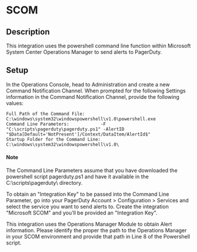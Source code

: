 # SCOM

## Description
This integration uses the powershell command line function within Microsoft System Center Operations Manager to send alerts to PagerDuty.

## Setup
In the Operations Console, head to Administration and create a new Command Notification Channel. When prompted for the following Settings information in the Command Notification Channel, provide the following values:

	Full Path of the Command File:			C:\windows\system32\windowspowershell\v1.0\powershell.exe
	Command Line Parameters:			-F "C:\scripts\pagerduty\pagerduty.ps1" -AlertID "$Data[Default='NotPresent']/Context/DataItem/AlertId$"
	Startup Folder for the Command Line:		C:\windows\system32\windowspowershell\v1.0\

#### Note
The Command Line Parameters assume that you have downloaded the powershell script pagerduty.ps1 and have it available in the C:\scripts\pagerduty\ directory.

To obtain an "Integration Key" to be passed into the Command Line Parameter, go into your PagerDuty Account > Configuration > Services and select the service you want to send alerts to. Create the integration "Microsoft SCOM" and you'll be provided an "Integration Key".

This integration uses the Operations Manager Module to obtain Alert information. Please identify the proper the path to the Operations Manager in your SCOM environment and provide that path in Line 8 of the Powershell script.